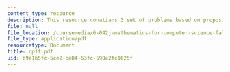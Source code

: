 ```yaml
---
content_type: resource
description: This resource conatians 3 set of problems based on propositions and proofs.
file: null
file_location: /coursemedia/6-042j-mathematics-for-computer-science-fall-2005/b9e1b5fc5ce2ca8463fc590e2fc1625f_cp1f.pdf
file_type: application/pdf
resourcetype: Document
title: cp1f.pdf
uid: b9e1b5fc-5ce2-ca84-63fc-590e2fc1625f
---
```

